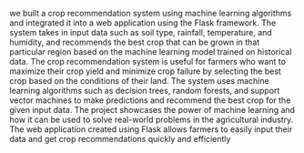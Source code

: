 we built a crop recommendation system using machine learning 
algorithms and integrated it into a web application using the Flask 
framework. The system takes in input data such as soil type, rainfall, 
temperature, and humidity, and recommends the best crop that can be 
grown in that particular region based on the machine learning model 
trained on historical data. 
The crop recommendation system is useful for farmers who want to 
maximize their crop yield and minimize crop failure by selecting the best 
crop based on the conditions of their land. The system uses machine 
learning algorithms such as decision trees, random forests, and support 
vector machines to make predictions and recommend the best crop for 
the given input data. 
The project showcases the power of machine learning and how it can be 
used to solve real-world problems in the agricultural industry. The web 
application created using Flask allows farmers to easily input their data 
and get crop recommendations quickly and efficiently
